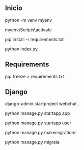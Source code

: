 ## Inicio

python -m venv myenv

myenv\Scripts\activate

pip install -r requirements.txt

python index.py

## Requirements
pip freeze > requirements.txt

## Django
django-admin startproject webchat .

python manage.py startapp app

python manage.py startapp user

python manage.py makemigrations

python manage.py migrate





